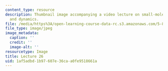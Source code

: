 ```yaml
---
content_type: resource
description: Thumbnail image accompanying a video lecture on small-molecule spectroscopy
  and dynamics.
file: /media/https%3A/open-learning-course-data-rc.s3.amazonaws.com/5-80-small-molecule-spectroscopy-and-dynamics-fall-2008/1af5adbd1b97607e36caa0fe9518661a_mit5_80f08lec26_th.jpg
file_type: image/jpeg
image_metadata:
  caption: ''
  credit: ''
  image-alt: ''
resourcetype: Image
title: Lecture 26
uid: 1af5adbd-1b97-607e-36ca-a0fe9518661a
---
```

